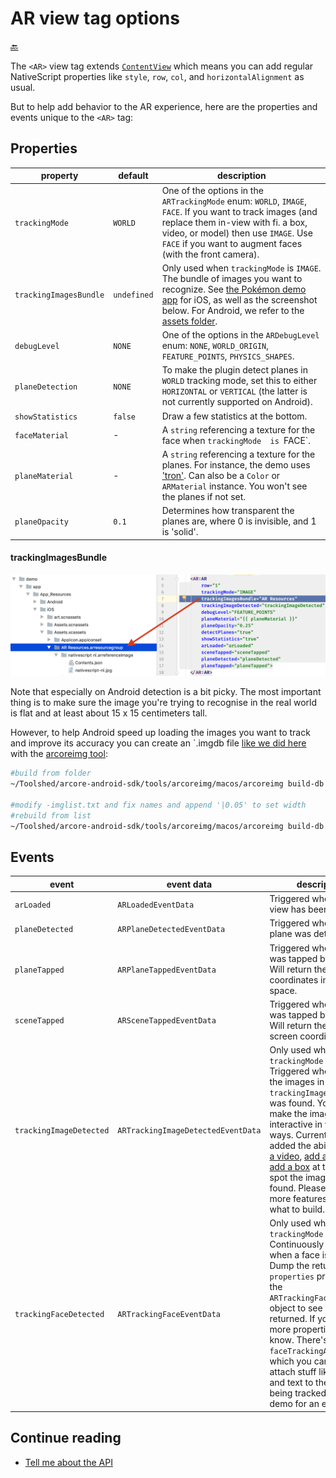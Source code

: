 AR view tag options
===================

[🔙](../README.md)

The `<AR>` view tag extends [`ContentView`](https://docs.nativescript.org/api-reference/classes/_ui_content_view_.contentview.html)
which means you can add regular NativeScript properties like `style`, `row`, `col`, and `horizontalAlignment` as usual.

But to help add behavior to the AR experience, here are the properties and events unique to the `<AR>` tag:

## Properties
|property|default|description
|---|---|---
|`trackingMode`|`WORLD`|One of the options in the `ARTrackingMode` enum: `WORLD`, `IMAGE`, `FACE`. If you want to track images (and replace them in-view with fi. a box, video, or model) then use `IMAGE`. Use `FACE` if you want to augment faces (with the front camera).
|`trackingImagesBundle`|`undefined`|Only used when `trackingMode` is `IMAGE`. The bundle of images you want to recognize. See [the Pokémon demo app](https://github.com/EddyVerbruggen/nativescript-ar/tree/5de2b10b7be9a7a187c63b745707f691f3959106/demo-pokemon/App_Resources/iOS/Assets.xcassets/PokemonResources.arresourcegroup) for iOS, as well as the screenshot below. For Android, we refer to the [assets folder](https://github.com/EddyVerbruggen/nativescript-ar/tree/5de2b10b7be9a7a187c63b745707f691f3959106/demo-pokemon/App_Resources/Android/src/main/assets/PokemonResources).
|`debugLevel`|`NONE`|One of the options in the `ARDebugLevel` enum: `NONE`, `WORLD_ORIGIN`, `FEATURE_POINTS`, `PHYSICS_SHAPES`.
|`planeDetection`|`NONE`|To make the plugin detect planes in `WORLD` tracking mode, set this to either `HORIZONTAL` or `VERTICAL` (the latter is not currently supported on Android).
|`showStatistics`|`false`|Draw a few statistics at the bottom.
|`faceMaterial`|-|A `string` referencing a texture for the face when `trackingMode  is `FACE`.  
|`planeMaterial`|-|A `string` referencing a texture for the planes. For instance, the demo uses ['tron'](https://github.com/EddyVerbruggen/nativescript-ar/tree/master/demo/app/App_Resources/iOS/Assets.scnassets/Materials/tron). Can also be a `Color` or `ARMaterial` instance. You won't see the planes if not set.  
|`planeOpacity`|`0.1`|Determines how transparent the planes are, where 0 is invisible, and 1 is 'solid'.

#### trackingImagesBundle
<img src="images/imagetracking-resources.png" width="688px"/>

Note that especially on Android detection is a bit picky.
The most important thing is to make sure the image you're trying to recognise in the real world is flat and at least about 15 x 15 centimeters tall.

However, to help Android speed up loading the images you want to track and improve its accuracy you can create an `.imgdb file [like we did here](https://github.com/EddyVerbruggen/nativescript-ar/blob/master/demo-pokemon/App_Resources/Android/src/main/assets/PokemonResources/images.imgdb) with the [arcoreimg tool](https://developers.google.com/ar/develop/java/augmented-images/arcoreimg):

```bash
#build from folder
~/Toolshed/arcore-android-sdk/tools/arcoreimg/macos/arcoreimg build-db --input_images_directory=demo-pokemon/App_Resources/Android/src/main/assets/PokemonResources/ --output_db_path=demo-pokemon/App_Resources/Android/src/main/assets/PokemonResources

#modify -imglist.txt and fix names and append '|0.05' to set width 
#rebuild from list
~/Toolshed/arcore-android-sdk/tools/arcoreimg/macos/arcoreimg build-db --input_image_list_path=demo-pokemon/App_Resources/Android/src/main/assets/PokemonResources/-imglist.txt --output_db_path=demo-pokemon/App_Resources/Android/src/main/assets/PokemonResources/
```

## Events
|event|event data|description
|---|---|---
|`arLoaded`|`ARLoadedEventData`|Triggered when the AR view has been drawn.
|`planeDetected`|`ARPlaneDetectedEventData`|Triggered when a new plane was detected.
|`planeTapped`|`ARPlaneTappedEventData`|Triggered when a plane was tapped by the user. Will return the x, y, and z coordinates in the 3D space.
|`sceneTapped`|`ARSceneTappedEventData`|Triggered when a scene was tapped by the user. Will return the x and y screen coordinates.
|`trackingImageDetected`|`ARTrackingImageDetectedEventData`|Only used when `trackingMode` is `IMAGE`. Triggered when one of the images in `trackingImagesBundle` was found. You can make the image interactive in various ways. Currently, I've added the ability to [play a video](https://github.com/EddyVerbruggen/nativescript-ar/blob/a9a0b9e4abcf2f66f16f584eaa754a16fc219d65/demo/app/main-page.ts#L240-L250), [add a model](https://github.com/EddyVerbruggen/nativescript-ar/blob/fe10b5afe0442df5a941c66568f0cedbd42124d6/demo/app/main-page.ts#L165-L189), or [add a box](https://github.com/EddyVerbruggen/nativescript-ar/blob/fe10b5afe0442df5a941c66568f0cedbd42124d6/demo/app/main-page.ts#L192-L224) at the exact spot the image was found. Please request more features, so I know what to build.
|`trackingFaceDetected`|`ARTrackingFaceEventData`|Only used when `trackingMode` is `FACE`. Continuously triggered when a face is detected. Dump the returned `properties` property of the `ARTrackingFaceEventData` object to see what's returned. If you need more properties, let us know. There's also a `faceTrackingActions` which you can use to attach stuff like models and text to the face being tracked. See the demo for an example.

## Continue reading
- [Tell me about the API](api.md)
